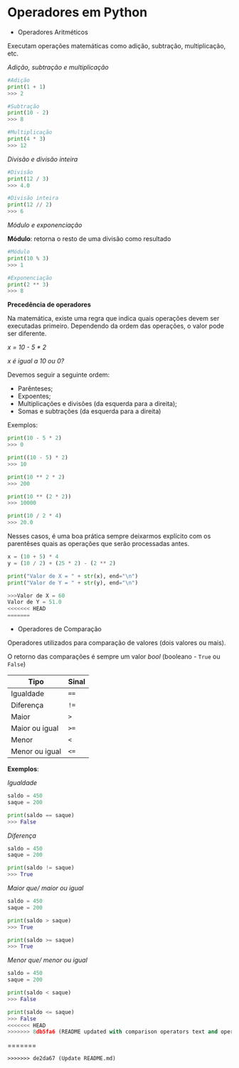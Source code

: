 
# Operadores em Python

- Operadores Aritméticos

Executam operações matemáticas como adição, subtração, multiplicação, etc.

_Adição, subtração e multiplicação_
~~~python
#Adição
print(1 + 1)
>>> 2

#Subtração
print(10 - 2)
>>> 8

#Multiplicação
print(4 * 3)
>>> 12
~~~

_Divisão e divisão inteira_
~~~python
#Divisão
print(12 / 3)
>>> 4.0

#Divisão inteira
print(12 // 2)
>>> 6
~~~

_Módulo e exponenciação_

**Módulo**: retorna o resto de uma divisão como resultado

~~~python
#Módulo
print(10 % 3)
>>> 1

#Exponenciação
print(2 ** 3)
>>> 8
~~~

**Precedência de operadores**

Na matemática, existe uma regra que indica quais operações devem ser executadas primeiro. Dependendo da ordem das operações, o valor pode ser diferente. 

_x = 10 - 5 * 2_ 

_x é igual a 10 ou 0?_

Devemos seguir a seguinte ordem:

- Parênteses;
- Expoentes; 
- Multiplicações e divisões (da esquerda para a direita);
- Somas e subtrações (da esquerda para a direita)

Exemplos:

~~~python
print(10 - 5 * 2)
>>> 0

print((10 - 5) * 2)
>>> 10

print(10 ** 2 * 2)
>>> 200

print(10 ** (2 * 2))
>>> 10000

print(10 / 2 * 4)
>>> 20.0
~~~

Nesses casos, é uma boa prática sempre deixarmos explícito com os parentêses quais as operações que serão processadas antes.

~~~python
x = (10 + 5) * 4
y = (10 / 2) + (25 * 2) - (2 ** 2)

print("Valor de X = " + str(x), end="\n")
print("Valor de Y = " + str(y), end="\n")

>>>Valor de X = 60
Valor de Y = 51.0
<<<<<<< HEAD
=======
~~~

- Operadores de Comparação

Operadores utilizados para comparação de valores (dois valores ou mais).

O retorno das comparações é sempre um valor _bool_ (booleano - `True` ou `False`)

Tipo   | Sinal
--------- | ------
Igualdade | `==`
Diferença | `!=`
Maior | `>`
Maior ou igual | `>=`
Menor | `<`
Menor ou igual | `<=`

**Exemplos**:

_Igualdade_
~~~python
saldo = 450
saque = 200

print(saldo == saque)
>>> False
~~~

_Diferença_
~~~python
saldo = 450
saque = 200

print(saldo != saque)
>>> True
~~~

_Maior que/ maior ou igual_
~~~python
saldo = 450
saque = 200

print(saldo > saque)
>>> True

print(saldo >= saque)
>>> True
~~~

_Menor que/ menor ou igual_
~~~python
saldo = 450
saque = 200

print(saldo < saque)
>>> False

print(saldo <= saque)
>>> False
<<<<<<< HEAD
>>>>>>> 8db5fa6 (README updated with comparison operators text and operadores_comparacao.py file created.)
~~~
=======
~~~
>>>>>>> de2da67 (Update README.md)
